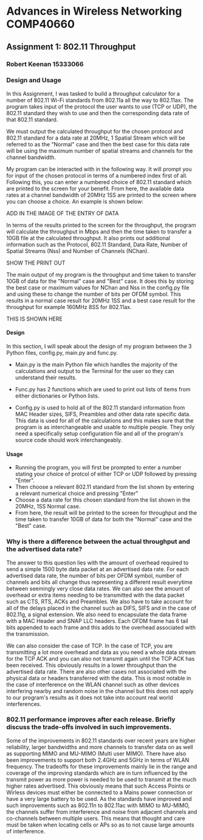 # Advances in Wireless Networking COMP40660
## Assignment 1: 802.11 Throughput
### Robert Keenan 15333066

### Design and Usage
In this Assignment, I was tasked to build a throughput calculator for a number of 802.11 Wi-Fi standards from 802.11a all the way to 802.11ax. 
The program takes input of the protocol the user wants to use (TCP or UDP), the 802.11 standard they wish to use
and then the corresponding data rate of that 802.11 standard. 

We must output the calculated throughput for the chosen protocol and 802.11 standard for a data rate at 20MHz, 1 Spatial Stream 
which will be referred to as the "Normal" case and then the best case for this data rate will be using the maximum number of spatial streams and channels for the channel bandwidth.

My program can be interacted with in the following way. It will prompt you for input of the chosen protocol in terms of a numbered index first of all.
Following this, you can enter a numbered choice of 802.11 standard which are printed to the screen for your benefit. 
From here, the available data rates at a channel bandwidth of 20MHz 1SS are printed to the screen where you can choose a choice.
An example is shown below:

ADD IN THE IMAGE OF THE ENTRY OF DATA

In terms of the results printed to the screen for the throughput, the program will calculate the throughput in Mbps and then the time 
taken to transfer a 10GB file at the calculated throughput. It also prints out additional information such as the Protocol, 802.11 Standard, 
Data Rate, Number of Spatial Streams (Nss) and Number of Channels (NChan).

SHOW THE PRINT OUT

The main output of my program is the throughput and time taken to transfer 10GB of data for the "Normal" case and "Best" case. It does this by storing the best
case or maximum values for NChan and Nss in the config.py file and using these to change the number of bits per OFDM symbol.
This results in a normal case result for 20MHz 1SS and a best case result for the throughput for example 160MHz 8SS for 802.11ax. 

THIS IS SHOWN HERE

#### Design 
In this section, I will speak about the design of my program between the 3 Python files, config.py, main.py and func.py.

- Main.py is the main Python file which handles the majority of the calculations and output to the Terminal for the user so they can understand their results.

- Func.py has 2 functions which are used to print out lists of items from either dictionaries or Python lists.

- Config.py is used to hold all of the 802.11 standard information from MAC Header sizes, SIFS, Preambles and other data rate
specific data. This data is used for all of the calculations and this makes sure that the program is as interchangeable and usable to multiple people. They only need
a specifically setup configuration file and all of the program's source code should work interchangeably. 

#### Usage
- Running the program, you will first be prompted to enter a number stating your choice of protcol of either TCP or UDP 
followed by pressing "Enter". 
- Then choose a relevant 802.11 standard from the list shown by entering a relevant numerical choice and pressing "Enter"
- Choose a data rate for this chosen standard from the list shown in the 20MHz, 1SS Normal case. 
- From here, the result will be printed to the screen for throughput and the time taken to transfer 10GB of data for both
the "Normal" case and the "Best" case. 

### Why is there a difference between the actual throughput and the advertised data rate?
The answer to this question lies with the amount of overhead required to send a simple 1500 byte data packet at an advertised data rate.
For each advertised data rate, the number of bits per OFDM symbol, number of channels and bits all change thus representing a different result everytime between seemingly very close data rates.
We can also see the amount of overhead or extra items needing to be transmitted with the data packet such as CTS, RTS, ACKs and Preambles. We also have to take account for all of the delays 
placed in the channel such as DIFS, SIFS and in the case of 802.11g, a signal extension. We also need to encapsulate the data frame with a MAC Header and SNAP LLC headers. Each OFDM frame has 6 tail bits 
appended to each frame and this adds to the overhead associated with the transmission. 

We can also consider the case of TCP. In the case of TCP, you are transmitting a lot more overhead and data as you need a whole data stream for the TCP ACK and you can also not transmit again until the
TCP ACK has been received. This obviously results in a lower throughput than the advertised data rate. 
There are also other cases not associated with the physical data or headers transferred with the data. This is most notable in the case of interference on the WLAN channel such as other 
devices interfering nearby and random noise in the channel but this does not apply to our program's results as it does not take into account real world interferences. 

### 802.11 performance improves after each release. Briefly discuss the trade-offs involved in such improvements. 
Some of the improvements in 802.11 standards over recent years are higher reliability, larger bandwidths and more channels to transfer data on as well as supporting MIMO and MU-MIMO (Multi user MIMO).
There have also been improvements to support both 2.4GHz and 5GHz in terms of WLAN frequency. The tradeoffs for these improvements mainly lie in the range and coverage of the improving standards 
which are in turn influenced by the transmit power as more power is needed to be used to transmit at the much higher rates advertised. This obviously means that such Access Points or Wirless devices 
must either be connected to a Mains power connection or have a very large battery to be used. As the standards have improved and such improvements such as 802.11n to 802.11ac with MIMO to MU-MIMO,
the channels suffer from interference and noise from adjacent channels and co-channels between multiple users. 
This means that thought and care must be taken when locating cells or APs so as to not cause large amounts of interference. 
